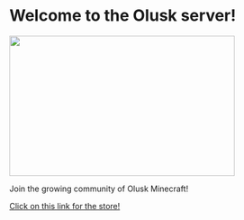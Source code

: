 <h1>Welcome to the Olusk server!</h1>
<img alt="" src="https://cdn.discordapp.com/attachments/413906395981938700/547453517518864395/unknown.png" style="width: 400px; height: 250px;">
<p>Join the growing community of Olusk Minecraft!<p/>
<a href="https://icenationserver.github.io/store">Click on this link for the store!</a>

